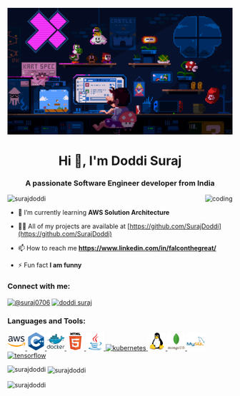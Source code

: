 ![logo](https://github.com/SurajDoddi/SurajDoddi/blob/main/225813708-98b745f2-7d22-48cf-9150-083f1b00d6c9%20(1).gif)
<h1 align="center">Hi 👋, I'm Doddi Suraj</h1>
<h3 align="center">A passionate Software Engineer developer from India</h3>
<img align="right"alt="coding" widhth="400"src="https://camo.githubusercontent.com/19db51af5f90f1b152bc0b9078f5fe97053955be5074f03f17019c70345bdcdb/68747470733a2f2f6d69726f2e6d656469756d2e636f6d2f6d61782f313336302f302a37513379765349765f7430696f4a2d5a2e676966">
<p align="left"> <img src="https://komarev.com/ghpvc/?username=surajdoddi&label=Profile%20views&color=0e75b6&style=flat" alt="surajdoddi" /> </p>

- 🌱 I’m currently learning **AWS Solution Architecture**

- 👨‍💻 All of my projects are available at [https://github.com/SurajDoddi](https://github.com/SurajDoddi)

- 📫 How to reach me **https://www.linkedin.com/in/falconthegreat/**

- ⚡ Fun fact **I am funny**

<h3 align="left">Connect with me:</h3>
<p align="left">
<a href="https://twitter.com/@suraj0706" target="blank"><img align="center" src="https://raw.githubusercontent.com/rahuldkjain/github-profile-readme-generator/master/src/images/icons/Social/twitter.svg" alt="@suraj0706" height="30" width="40" /></a>
<a href="https://linkedin.com/in/doddi suraj" target="blank"><img align="center" src="https://raw.githubusercontent.com/rahuldkjain/github-profile-readme-generator/master/src/images/icons/Social/linked-in-alt.svg" alt="doddi suraj" height="30" width="40" /></a>
</p>

<h3 align="left">Languages and Tools:</h3>
<p align="left"> <a href="https://aws.amazon.com" target="_blank" rel="noreferrer"> <img src="https://raw.githubusercontent.com/devicons/devicon/master/icons/amazonwebservices/amazonwebservices-original-wordmark.svg" alt="aws" width="40" height="40"/> </a> <a href="https://www.w3schools.com/cpp/" target="_blank" rel="noreferrer"> <img src="https://raw.githubusercontent.com/devicons/devicon/master/icons/cplusplus/cplusplus-original.svg" alt="cplusplus" width="40" height="40"/> </a> <a href="https://www.docker.com/" target="_blank" rel="noreferrer"> <img src="https://raw.githubusercontent.com/devicons/devicon/master/icons/docker/docker-original-wordmark.svg" alt="docker" width="40" height="40"/> </a> <a href="https://www.w3.org/html/" target="_blank" rel="noreferrer"> <img src="https://raw.githubusercontent.com/devicons/devicon/master/icons/html5/html5-original-wordmark.svg" alt="html5" width="40" height="40"/> </a> <a href="https://www.java.com" target="_blank" rel="noreferrer"> <img src="https://raw.githubusercontent.com/devicons/devicon/master/icons/java/java-original.svg" alt="java" width="40" height="40"/> </a> <a href="https://kubernetes.io" target="_blank" rel="noreferrer"> <img src="https://www.vectorlogo.zone/logos/kubernetes/kubernetes-icon.svg" alt="kubernetes" width="40" height="40"/> </a> <a href="https://www.linux.org/" target="_blank" rel="noreferrer"> <img src="https://raw.githubusercontent.com/devicons/devicon/master/icons/linux/linux-original.svg" alt="linux" width="40" height="40"/> </a> <a href="https://www.mongodb.com/" target="_blank" rel="noreferrer"> <img src="https://raw.githubusercontent.com/devicons/devicon/master/icons/mongodb/mongodb-original-wordmark.svg" alt="mongodb" width="40" height="40"/> </a> <a href="https://www.mysql.com/" target="_blank" rel="noreferrer"> <img src="https://raw.githubusercontent.com/devicons/devicon/master/icons/mysql/mysql-original-wordmark.svg" alt="mysql" width="40" height="40"/> </a> <a href="https://www.tensorflow.org" target="_blank" rel="noreferrer"> <img src="https://www.vectorlogo.zone/logos/tensorflow/tensorflow-icon.svg" alt="tensorflow" width="40" height="40"/> </a> </p>

<p><img align="left" src="https://github-readme-stats.vercel.app/api/top-langs?username=surajdoddi&show_icons=true&locale=en&layout=compact" alt="surajdoddi" /></p>

<p>&nbsp;<img align="center" src="https://github-readme-stats.vercel.app/api?username=surajdoddi&show_icons=true&locale=en" alt="surajdoddi" /></p>

<p><img align="center" src="https://github-readme-streak-stats.herokuapp.com/?user=surajdoddi&" alt="surajdoddi" /></p>
